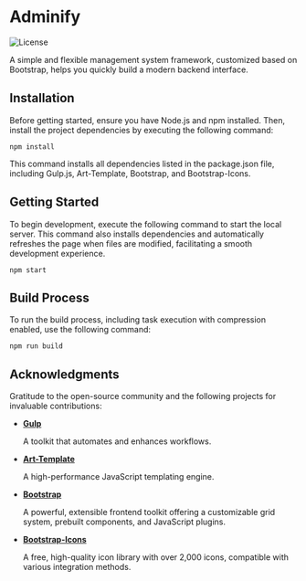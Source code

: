 # Adminify

![License](https://img.shields.io/github/license/hizpark/adminify)

A simple and flexible management system framework, customized based on Bootstrap, helps you quickly build a modern backend interface.

## Installation

Before getting started, ensure you have Node.js and npm installed. Then, install the project dependencies by executing the following command:

```shell
npm install
```

This command installs all dependencies listed in the package.json file, including Gulp.js, Art-Template, Bootstrap, and Bootstrap-Icons.

## Getting Started

To begin development, execute the following command to start the local server. This command also installs dependencies and automatically refreshes the page when files are modified, facilitating a smooth development experience.

```shell
npm start
```

## Build Process

To run the build process, including task execution with compression enabled, use the following command:

```shell
npm run build
```

## Acknowledgments

Gratitude to the open-source community and the following projects for invaluable contributions:

- **[Gulp](https://gulpjs.com/)**

  A toolkit that automates and enhances workflows.

- **[Art-Template](https://aui.github.io/art-template/)**

  A high-performance JavaScript templating engine.

- **[Bootstrap](https://getbootstrap.com/)**

  A powerful, extensible frontend toolkit offering a customizable grid system, prebuilt components, and JavaScript plugins.

- **[Bootstrap-Icons](https://icons.getbootstrap.com/)**

  A free, high-quality icon library with over 2,000 icons, compatible with various integration methods.
